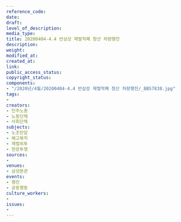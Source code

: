 ```yaml
---
reference_code: 
date: 
draft: 
level_of_description: 
media_type: 
title: 20200404-4.4 반삼성 재벌적폐 청산 차량행진
description: 
weight: 
modified_at: 
created_at: 
link: 
public_access_status: 
copyright_status: 
components:
- "/2020년/4월/20200404-4.4 반삼성 재벌적폐 청산 차량행진/_BBS7838.jpg"
tags:
- 
creators:
- 민주노총
- 노동단체
- 사회단체
subjects:
- 노조탄압
- 해고복직
- 재벌외투
- 현장투쟁
sources:
- 
venues:
- 삼성본관
events:
- 행진
- 공동행동
culture_workers:
- 
issues:
- 
---
```


